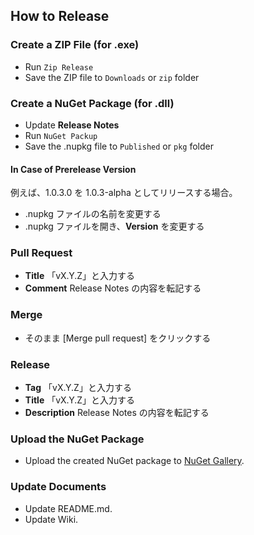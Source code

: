 ## How to Release

### Create a ZIP File (for .exe)
- Run `Zip Release`
- Save the ZIP file to `Downloads` or `zip` folder

### Create a NuGet Package (for .dll)
- Update **Release Notes**
- Run `NuGet Packup`
- Save the .nupkg file to `Published` or `pkg` folder

#### In Case of Prerelease Version
例えば、1.0.3.0 を 1.0.3-alpha としてリリースする場合。

* .nupkg ファイルの名前を変更する
* .nupkg ファイルを開き、**Version** を変更する

### Pull Request
* **Title** 「vX.Y.Z」と入力する
* **Comment** Release Notes の内容を転記する

### Merge
* そのまま [Merge pull request] をクリックする

### Release
* **Tag** 「vX.Y.Z」と入力する
* **Title** 「vX.Y.Z」と入力する
* **Description** Release Notes の内容を転記する

### Upload the NuGet Package
* Upload the created NuGet package to [NuGet Gallery](https://www.nuget.org/).

### Update Documents
* Update README.md.
* Update Wiki.
